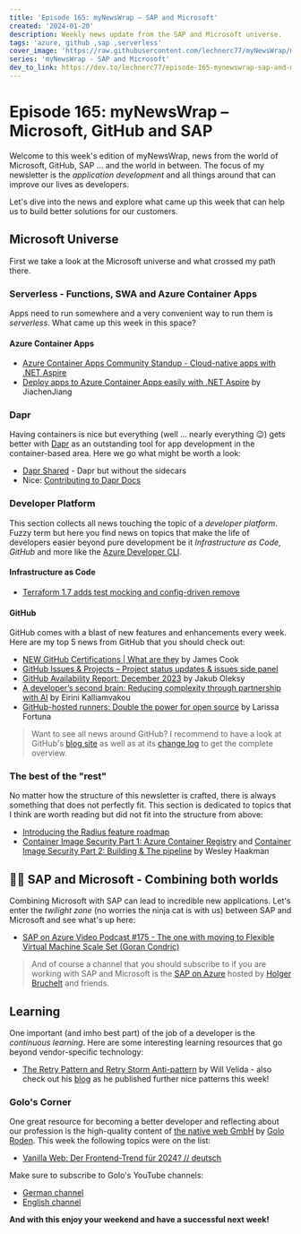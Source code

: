 ```yaml
---
title: 'Episode 165: myNewsWrap – SAP and Microsoft'
created: '2024-01-20'
description: Weekly news update from the SAP and Microsoft universe.
tags: 'azure, github ,sap ,serverless'
cover_image: 'https://raw.githubusercontent.com/lechnerc77/myNewsWrap/main/episodes/cover-images/episode165small.png'
series: 'myNewsWrap - SAP and Microsoft'
dev_to_link: https://dev.to/lechnerc77/episode-165-mynewswrap-sap-and-microsoft-1oop
---
```


# Episode 165: myNewsWrap – Microsoft, GitHub and SAP

Welcome to this week's edition of myNewsWrap, news from the world of Microsoft, GitHub, SAP ... and the world in between. The focus of my newsletter is the *application development* and all things around that can improve our lives as developers.

Let's dive into the news and explore what came up this week that can help us to build better solutions for our customers.

## Microsoft Universe

First we take a look at the Microsoft universe and what crossed my path there.

### Serverless - Functions, SWA and Azure Container Apps

Apps need to run somewhere and a very convenient way to run them is *serverless*. What came up this week in this space?

#### Azure Container Apps

* [Azure Container Apps Community Standup - Cloud-native apps with .NET Aspire](https://www.youtube.com/live/FXZeKX8A_Gw?si=SCeMWgHKZaOyVleV)
* [Deploy apps to Azure Container Apps easily with .NET Aspire](https://techcommunity.microsoft.com/t5/apps-on-azure-blog/deploy-apps-to-azure-container-apps-easily-with-net-aspire/ba-p/4032711) by JiachenJiang

### Dapr

Having containers is nice but everything (well ... nearly everything 😉) gets better with [Dapr](https://dapr.io/) as an outstanding tool for app development in the container-based area. Here we go what might be worth a look:

* [Dapr Shared](https://github.com/dapr-sandbox/dapr-shared) - Dapr but without the sidecars
* Nice: [Contributing to Dapr Docs](https://youtu.be/uPYuXcaEs-c?si=Pn7YZEXuPlN7es54)

### Developer Platform

This section collects all news touching the topic of a *developer platform*. Fuzzy term but here you find news on topics that make the life of developers easier beyond pure development be it *Infrastructure as Code*, *GitHub* and more like the [Azure Developer CLI](https://github.com/Azure/azure-dev).  

#### Infrastructure as Code

* [Terraform 1.7 adds test mocking and config-driven remove](https://www.hashicorp.com/blog/terraform-1-7-adds-test-mocking-and-config-driven-remove)

#### GitHub

GitHub comes with a blast of new features and enhancements every week. Here are my top 5 news from GitHub that you should check out:

* [NEW GitHub Certifications | What are they](https://youtu.be/ljBauDyZm1k?si=u92wVtOJnPGXpvOE) by James Cook
* [GitHub Issues & Projects – Project status updates & issues side panel](https://github.blog/changelog/2024-01-18-github-issues-projects-project-status-updates-issues-side-panel/)
* [GitHub Availability Report: December 2023](https://github.blog/2024-01-17-github-availability-report-december-2023/) by Jakub Oleksy
* [A developer’s second brain: Reducing complexity through partnership with AI](https://github.blog/2024-01-17-a-developers-second-brain-reducing-complexity-through-partnership-with-ai/) by Eirini Kalliamvakou
* [GitHub-hosted runners: Double the power for open source](https://github.blog/2024-01-17-github-hosted-runners-double-the-power-for-open-source/) by Larissa Fortuna

> Want to see all news around GitHub? I recommend to have a look at GitHub's [blog site](https://github.blog/) as well as at its [change log](https://github.blog/changelog/) to get the complete overview.

### The best of the "rest"

No matter how the structure of this newsletter is crafted, there is always something that does not perfectly fit. This section is dedicated to topics that I think are worth reading but did not fit into the structure from above:

* [Introducing the Radius feature roadmap](https://blog.radapp.io/posts/2024/01/12/introducing-the-radius-feature-roadmap/)
* [Container Image Security Part 1: Azure Container Registry](https://www.wesleyhaakman.org/container-image-security-part-1-azure-container-registry/) and [Container Image Security Part 2: Building & The pipeline](https://www.wesleyhaakman.org/container-image-security-part-2-building-the-pipeline/) by Wesley Haakman

## 🐱‍👤 SAP and Microsoft - Combining both worlds

Combining Microsoft with SAP can lead to incredible new applications. Let's enter the *twilight zone* (no worries the ninja cat is with us) between SAP and Microsoft and see what's up here:

* [SAP on Azure Video Podcast #175 - The one with moving to Flexible Virtual Machine Scale Set (Goran Condric)](https://youtu.be/vtZiyu4GdKI?si=rDHO5hokf059gHZ1)

> And of course a channel that you should subscribe to if you are working with SAP and Microsoft is the [SAP on Azure](https://www.youtube.com/@SAPonAzure) hosted by [Holger Bruchelt](https://www.linkedin.com/in/holger-bruchelt/) and friends.

## Learning

One important (and imho best part) of the job of a developer is the *continuous learning*. Here are some interesting learning resources that go beyond vendor-specific technology:

* [The Retry Pattern and Retry Storm Anti-pattern](https://www.willvelida.com/posts/retries-and-retry-storm/) by Will Velida - also check out his [blog](https://www.willvelida.com/posts/) as he published further nice patterns this week!

### Golo's Corner

One great resource for becoming a better developer and reflecting about our profession is the high-quality content of [the native web GmbH](https://thenativeweb.io/) by [Golo Roden](https://twitter.com/goloroden). This week the following topics were on the list:

* [Vanilla Web: Der Frontend-Trend für 2024? // deutsch](https://youtu.be/cttpgBg6pDQ?si=mH-cujOzHKo9YbkP)

Make sure to subscribe to Golo's YouTube channels:

* [German channel](https://www.youtube.com/@thenativeweb)
* [English channel](https://www.youtube.com/@thenativeweb-en)

**And with this enjoy your weekend and have a successful next week!**
